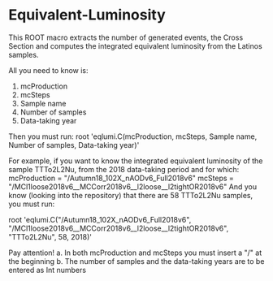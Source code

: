 # Equivalent-Luminosity
This ROOT macro extracts the number of generated events, the Cross Section and computes the integrated equivalent luminosity from the Latinos samples.

All you need to know is:
1. mcProduction 
2. mcSteps 
3. Sample name 
4. Number of samples
5. Data-taking year

Then you must run:
root 'eqlumi.C(mcProduction, mcSteps, Sample name, Number of samples, Data-taking year)'

For example, if you want to know the integrated equivalent luminosity of the sample TTTo2L2Nu, from the 2018 data-taking period and for which:
mcProduction = "/Autumn18_102X_nAODv6_Full2018v6"
mcSteps = "/MCl1loose2018v6__MCCorr2018v6__l2loose__l2tightOR2018v6"
And you know (looking into the repository) that there are 58 TTTo2L2Nu samples, you must run:

root 'eqlumi.C("/Autumn18_102X_nAODv6_Full2018v6", "/MCl1loose2018v6__MCCorr2018v6__l2loose__l2tightOR2018v6", "TTTo2L2Nu", 58, 2018)'

Pay attention!
a. In both mcProduction and mcSteps you must insert a "/" at the beginning
b. The number of samples and the data-taking years are to be entered as Int numbers
